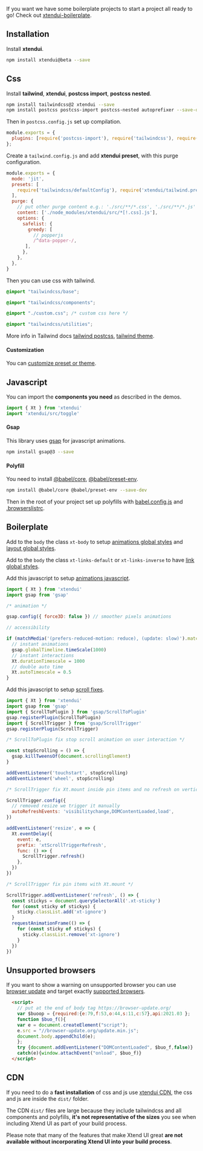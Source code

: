 If you want we have some boilerplate projects to start a project all ready to go! Check out [xtendui-boilerplate](https://github.com/minimit/xtendui-boilerplate).

## Installation

Install **xtendui**.

```sh
npm install xtendui@beta --save
```

## Css

Install **tailwind**, **xtendui**, **postcss import**, **postcss nested**.

```sh
npm install tailwindcss@2 xtendui --save
npm install postcss postcss-import postcss-nested autoprefixer --save-dev
```

Then in `postcss.config.js` set up compilation.

```jsx
module.exports = {
  plugins: [require('postcss-import'), require('tailwindcss'), require('postcss-nested'), require('autoprefixer'), require('cssnano')],
};
```

Create a `tailwind.config.js` and add **xtendui preset**, with this purge configuration.

```jsx
module.exports = {
  mode: 'jit',
  presets: [
    require('tailwindcss/defaultConfig'), require('xtendui/tailwind.preset'),
  ],
  purge: {
    // put other purge content e.g.: './src/**/*.css', './src/**/*.js'
    content: ['./node_modules/xtendui/src/*[!.css].js'],
    options: {
      safelist: {
        greedy: [
          // popperjs
          /^data-popper-/,
       ],
      },
    },
  },
}
```

Then you can use css with tailwind.

```css
@import "tailwindcss/base";

@import "tailwindcss/components";

@import "./custom.css"; /* custom css here */

@import "tailwindcss/utilities";
```

More info in Tailwind docs [tailwind postcss](https://tailwindcss.com/docs/using-with-preprocessors), [tailwind theme](https://tailwindcss.com/docs/theme).

#### Customization

You can [customize preset or theme](https://xtendui.com/components/tailwind-preset#customization).

## Javascript

You can import the **components you need** as described in the demos.

```jsx
import { Xt } from 'xtendui'
import 'xtendui/src/toggle'
```

#### Gsap

This library uses [gsap](https://github.com/greensock/GSAP) for javascript animations.

```sh
npm install gsap@3 --save
```

#### Polyfill

You need to install [@babel/core](https://www.npmjs.com/package/@babel/core), [@babel/preset-env](https://www.npmjs.com/package/@babel/preset-env).

```sh
npm install @babel/core @babel/preset-env --save-dev
```

Then in the root of your project set up polyfills with [babel.config.js](https://github.com/minimit/xtendui/blob/beta/babel.config.js) and [.browserslistrc](https://github.com/minimit/xtendui/blob/beta/.browserslistrc).

## Boilerplate

Add to the `body` the class `xt-body` to setup [animations global styles](https://xtendui.com/components/animation#global-styles) and [layout global styles](https://xtendui.com/components/layout#global-styles).

Add to the `body` the class `xt-links-default` or `xt-links-inverse` to have [link global styles](https://xtendui.com/components/link#global-styles).

Add this javascript to setup [animations javascript](https://xtendui.com/components/animation#javascript).

```js
import { Xt } from 'xtendui'
import gsap from 'gsap'

/* animation */

gsap.config({ force3D: false }) // smoother pixels animations

// accessibility

if (matchMedia('(prefers-reduced-motion: reduce), (update: slow)').matches) {
  // instant animations
  gsap.globalTimeline.timeScale(1000)
  // instant interactions
  Xt.durationTimescale = 1000
  // double auto time
  Xt.autoTimescale = 0.5
}
```

Add this javascript to setup [scroll fixes](https://xtendui.com/components/scroll#fixes).

```js
import { Xt } from 'xtendui'
import gsap from 'gsap'
import { ScrollToPlugin } from 'gsap/ScrollToPlugin'
gsap.registerPlugin(ScrollToPlugin)
import { ScrollTrigger } from 'gsap/ScrollTrigger'
gsap.registerPlugin(ScrollTrigger)

/* ScrollToPlugin fix stop scroll animation on user interaction */

const stopScrolling = () => {
  gsap.killTweensOf(document.scrollingElement)
}

addEventListener('touchstart', stopScrolling)
addEventListener('wheel', stopScrolling)

/* ScrollTrigger fix Xt.mount inside pin items and no refresh on vertical resize */

ScrollTrigger.config({
  // removed resize we trigger it manually
  autoRefreshEvents: 'visibilitychange,DOMContentLoaded,load',
})

addEventListener('resize', e => {
  Xt.eventDelay({
    event: e,
    prefix: 'xtScrollTriggerRefresh',
    func: () => {
      ScrollTrigger.refresh()
    },
  })
})

/* ScrollTrigger fix pin items with Xt.mount */

ScrollTrigger.addEventListener('refresh', () => {
  const stickys = document.querySelectorAll('.xt-sticky')
  for (const sticky of stickys) {
    sticky.classList.add('xt-ignore')
  }
  requestAnimationFrame(() => {
    for (const sticky of stickys) {
      sticky.classList.remove('xt-ignore')
    }
  })
})
```

## Unsupported browsers

If you want to show a warning on unsupported browser you can use [browser update](https://browser-update.org/) and target exactly [supported browsers](https://github.com/minimit/xtendui/blob/beta/.browserslistrc).

```html
  <script>
    // put at the end of body tag https://browser-update.org/
    var $buoop = {required:{e:79,f:53,o:44,s:11,c:57},api:2021.03 };
    function $buo_f(){
    var e = document.createElement("script");
    e.src = "//browser-update.org/update.min.js";
    document.body.appendChild(e);
    };
    try {document.addEventListener("DOMContentLoaded", $buo_f,false)}
    catch(e){window.attachEvent("onload", $buo_f)}
  </script>
```

## CDN

If you need to do a **fast installation** of css and js use [xtendui CDN](https://unpkg.com/xtendui@beta/), the css and js are inside the `dist/` folder.

The CDN `dist/` files are large because they include tailwindcss and all components and polyfills, **it's not representative of the sizes** you see when including Xtend UI as part of your build process.

Please note that many of the features that make Xtend UI great **are not available without incorporating Xtend UI into your build process**.
